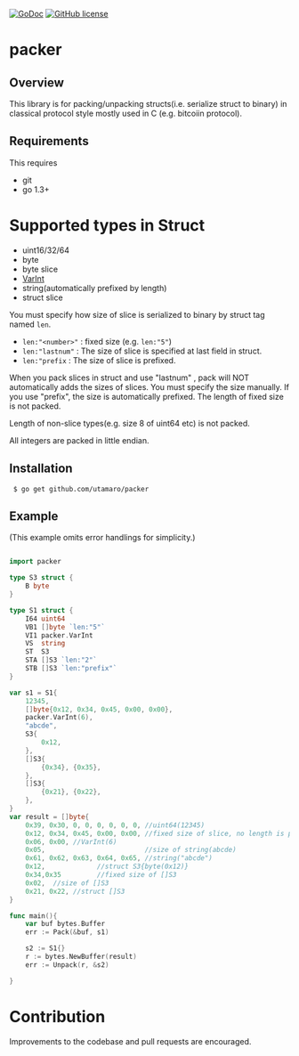 [![GoDoc](https://godoc.org/github.com/utamaro/packer?status.svg)](https://godoc.org/github.com/utamaro/packer)
[![GitHub license](https://img.shields.io/badge/license-MIT-blue.svg)](https://raw.githubusercontent.com/utamaro/packer/LICENSE)


# packer 

## Overview

This  library is for packing/unpacking structs(i.e. serialize struct to binary) in classical protocol style mostly used in C
 (e.g. bitcoiin protocol).  

## Requirements

This requires

* git
* go 1.3+

# Supported types in Struct

* uint16/32/64
* byte
* byte slice
* [VarInt](https://en.bitcoin.it/wiki/Protocol_documentation#Variable_length_integer)
* string(automatically prefixed by length)
* struct slice

You must specify how size of slice is serialized to binary by struct tag named `len`.
* `len:"<number>"` : fixed size (e.g. `len:"5"`)
* `len:"lastnum"` : The size of slice is specified at last field in struct.
* `len:"prefix` : The size of slice is prefixed.

When you pack slices in struct and use "lastnum" , pack will NOT automatically adds the sizes of slices. You must
specify the size manually. If you use "prefix", the size is automatically prefixed. The length of fixed size
is not packed.

Length of non-slice types(e.g. size 8 of uint64 etc) is not packed. 

All integers are packed in little endian.

## Installation

     $ go get github.com/utamaro/packer


## Example
(This example omits error handlings for simplicity.)

```go

import packer

type S3 struct {
	B byte
}

type S1 struct {
	I64 uint64
	VB1 []byte `len:"5"`
	VI1 packer.VarInt
	VS  string
	ST  S3
	STA []S3 `len:"2"`
	STB []S3 `len:"prefix"`
}

var s1 = S1{
	12345,
	[]byte{0x12, 0x34, 0x45, 0x00, 0x00},
	packer.VarInt(6),
	"abcde",
	S3{
		0x12,
	},
	[]S3{
		{0x34}, {0x35},
	},
	[]S3{
		{0x21}, {0x22},
	},
}
var result = []byte{
	0x39, 0x30, 0, 0, 0, 0, 0, 0, //uint64(12345)
	0x12, 0x34, 0x45, 0x00, 0x00, //fixed size of slice, no length is packed.
	0x06, 0x00, //VarInt(6)
	0x05,                         //size of string(abcde)
	0x61, 0x62, 0x63, 0x64, 0x65, //string("abcde")
	0x12,             //struct S3{byte(0x12)}
	0x34,0x35         //fixed size of []S3
	0x02,  //size of []S3
	0x21, 0x22, //struct []S3
}

func main(){
	var buf bytes.Buffer
	err := Pack(&buf, s1)

	s2 := S1{}
	r := bytes.NewBuffer(result)
	err := Unpack(r, &s2)

}
```


# Contribution
Improvements to the codebase and pull requests are encouraged.


